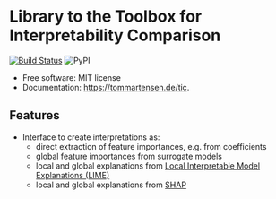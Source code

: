 # Library to the Toolbox for Interpretability Comparison

[![Build Status](https://travis-ci.org/tommartensen/tic.svg?branch=master)](https://travis-ci.org/tommartensen/tic)
![PyPI](https://img.shields.io/pypi/v/tic)

* Free software: MIT license
* Documentation: https://tommartensen.de/tic.

## Features

* Interface to create interpretations as:
  * direct extraction of feature importances, e.g. from coefficients
  * global feature importances from surrogate models
  * local and global explanations from [Local Interpretable Model Explanations (LIME)](https://github.com/marcotcr/lime)
  * local and global explanations from [SHAP](https://github.com/slundberg/shap)
